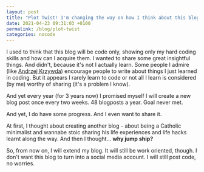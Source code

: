 ```yaml
---
layout: post
title: "Plot Twist! I'm changing the way on how I think about this blog"
date: 2021-04-23 09:31:03 +0100
permalink: /blog/plot-twist
categories: nocode
---
```


I used to think that this blog will be code only, showing only my hard coding skills and how can I acquire them. I wanted to share some great insightful things. And didn't, because it's not I actually learn. Some people I admire (like [Andrzej Krzywda](https://twitter.com/andrzejkrzywda)) encourage people to write about things I just learned in coding. But it appears I rarely learn to code or not all I learn is considered (by me) worthy of sharing (it's a problem I know).

And yet every year (for 3 years now) I promised myself I will create a new blog post once every two weeks. 48 blogposts a year. Goal never met.

And yet, I do have some progress. And I even want to share it.

At first, I thought about creating another blog - about being a Catholic minimalist and wannabe stoic sharing his life experiences and life hacks learnt along the way. And then I thought... **why jump ship?**

So, from now on, I will extend my blog. It will still be work oriented, though. I don't want this blog to turn into a social media account. I will still post code, no worries.